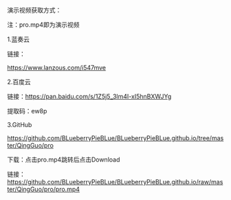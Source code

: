 演示视频获取方式：

注：pro.mp4即为演示视频

1.蓝奏云

链接：

https://www.lanzous.com/i547mve

2.百度云

链接：https://pan.baidu.com/s/1Z5j5_3lm4I-xI5hnBXWJYg

提取码：ew8p

3.GitHub

https://github.com/BLueberryPieBLue/BLueberryPieBLue.github.io/tree/master/QingGuo/pro

下载：点击pro.mp4跳转后点击Download

链接：https://github.com/BLueberryPieBLue/BLueberryPieBLue.github.io/raw/master/QingGuo/pro/pro.mp4

